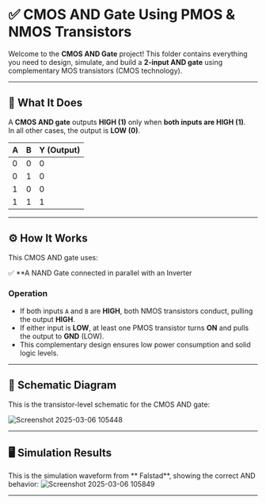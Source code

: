 # ✅ CMOS AND Gate Using PMOS & NMOS Transistors

Welcome to the **CMOS AND Gate** project! This folder contains everything you need to design, simulate, and build a **2-input AND gate** using complementary MOS transistors (CMOS technology).

---

## 📝 What It Does

A **CMOS AND gate** outputs **HIGH (1)** only when **both inputs are HIGH (1)**.  
In all other cases, the output is **LOW (0)**.

| A | B | Y (Output) |
|--|--|--|
| 0 | 0 | 0 |
| 0 | 1 | 0 |
| 1 | 0 | 0 |
| 1 | 1 | 1 |

---

## ⚙️ How It Works

This CMOS AND gate uses:

✅ **A NAND Gate connected in parallel with an Inverter 


### Operation

- If both inputs `A` and `B` are **HIGH**, both NMOS transistors conduct, pulling the output **HIGH**.
- If either input is **LOW**, at least one PMOS transistor turns **ON** and pulls the output to **GND** (LOW).
- This complementary design ensures low power consumption and solid logic levels.

---

## 📐 Schematic Diagram

This is the transistor-level schematic for the CMOS AND gate:

![Screenshot 2025-03-06 105448](https://github.com/user-attachments/assets/6c00413a-39a5-4fc1-a663-5637de77e75a)

---


## 🖥️ Simulation Results

This is the simulation waveform from ** Falstad**, showing the correct AND behavior:
![Screenshot 2025-03-06 105849](https://github.com/user-attachments/assets/fe15dde8-0798-443f-9a05-25662569e24d)


---


